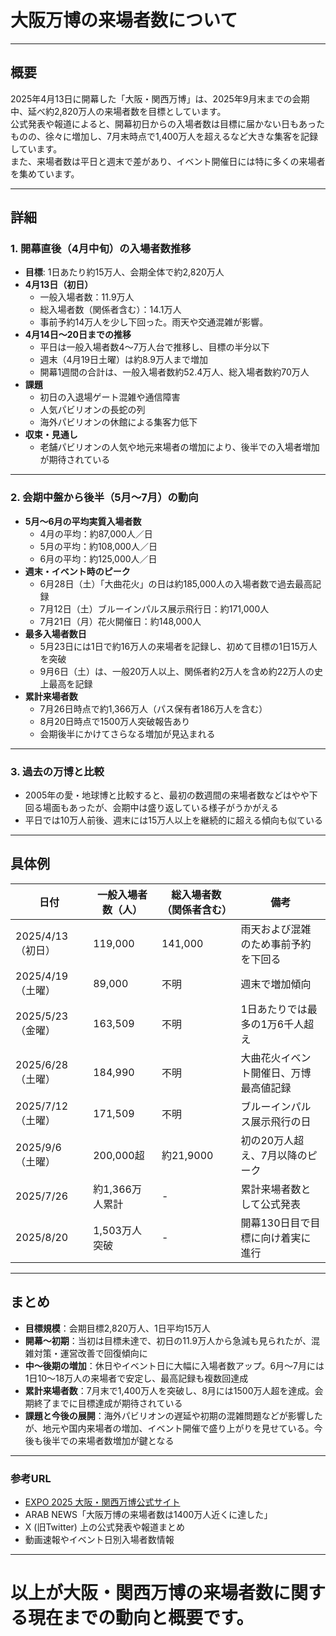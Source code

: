 # 大阪万博の来場者数について

---

## 概要

2025年4月13日に開幕した「大阪・関西万博」は、2025年9月末までの会期中、延べ約2,820万人の来場者数を目標としています。  
公式発表や報道によると、開幕初日からの入場者数は目標に届かない日もあったものの、徐々に増加し、7月末時点で1,400万人を超えるなど大きな集客を記録しています。  
また、来場者数は平日と週末で差があり、イベント開催日には特に多くの来場者を集めています。

---

## 詳細

### 1. 開幕直後（4月中旬）の入場者数推移

- **目標**: 1日あたり約15万人、会期全体で約2,820万人
- **4月13日（初日）**  
  - 一般入場者数：11.9万人  
  - 総入場者数（関係者含む）：14.1万人  
  - 事前予約14万人を少し下回った。雨天や交通混雑が影響。
- **4月14日〜20日までの推移**  
  - 平日は一般入場者数4～7万人台で推移し、目標の半分以下  
  - 週末（4月19日土曜）は約8.9万人まで増加  
  - 開幕1週間の合計は、一般入場者数約52.4万人、総入場者数約70万人  
- **課題**  
  - 初日の入退場ゲート混雑や通信障害  
  - 人気パビリオンの長蛇の列  
  - 海外パビリオンの休館による集客力低下  
- **収束・見通し**  
  - 老舗パビリオンの人気や地元来場者の増加により、後半での入場者増加が期待されている

---

### 2. 会期中盤から後半（5月～7月）の動向

- **5月～6月の平均実質入場者数**  
  - 4月の平均：約87,000人／日  
  - 5月の平均：約108,000人／日  
  - 6月の平均：約125,000人／日  
- **週末・イベント時のピーク**  
  - 6月28日（土）「大曲花火」の日は約185,000人の入場者数で過去最高記録  
  - 7月12日（土）ブルーインパルス展示飛行日：約171,000人  
  - 7月21日（月）花火開催日：約148,000人  
- **最多入場者数日**  
  - 5月23日には1日で約16万人の来場者を記録し、初めて目標の1日15万人を突破  
  - 9月6日（土）は、一般20万人以上、関係者約2万人を含め約22万人の史上最高を記録  
- **累計来場者数**  
  - 7月26日時点で約1,366万人（パス保有者186万人を含む）  
  - 8月20日時点で1500万人突破報告あり  
  - 会期後半にかけてさらなる増加が見込まれる

---

### 3. 過去の万博と比較

- 2005年の愛・地球博と比較すると、最初の数週間の来場者数などはやや下回る場面もあったが、会期中は盛り返している様子がうかがえる  
- 平日では10万人前後、週末には15万人以上を継続的に超える傾向も似ている

---

## 具体例

| 日付           | 一般入場者数（人） | 総入場者数（関係者含む） | 備考                            |
|---------------|------------------|--------------------------|---------------------------------|
| 2025/4/13 （初日） | 119,000           | 141,000                  | 雨天および混雑のため事前予約を下回る               |
| 2025/4/19 （土曜） | 89,000            | 不明                     | 週末で増加傾向                    |
| 2025/5/23 （金曜） | 163,509           | 不明                     | 1日あたりでは最多の1万6千人超え               |
| 2025/6/28 （土曜） | 184,990           | 不明                     | 大曲花火イベント開催日、万博最高値記録   |
| 2025/7/12 （土曜） | 171,509           | 不明                     | ブルーインパルス展示飛行の日                 |
| 2025/9/6  （土曜） | 200,000超          | 約21,9000                | 初の20万人超え、7月以降のピーク                   |
| 2025/7/26           | 約1,366万人累計    | -                        | 累計来場者数として公式発表                   |
| 2025/8/20           | 1,503万人突破      | -                        | 開幕130日目で目標に向け着実に進行             |

---

## まとめ

- **目標規模**：会期目標2,820万人、1日平均15万人  
- **開幕～初期**：当初は目標未達で、初日の11.9万人から急減も見られたが、混雑対策・運営改善で回復傾向に  
- **中～後期の増加**：休日やイベント日に大幅に入場者数アップ。6月～7月には1日10～18万人の来場者で安定し、最高記録も複数回達成  
- **累計来場者数**：7月末で1,400万人を突破し、8月には1500万人超を達成。会期終了までに目標達成が期待されている  
- **課題と今後の展開**：海外パビリオンの遅延や初期の混雑問題などが影響したが、地元や国内来場者の増加、イベント開催で盛り上がりを見せている。今後も後半での来場者数増加が鍵となる

---

### 参考URL
- [EXPO 2025 大阪・関西万博公式サイト](https://www.expo2025.or.jp)  
- ARAB NEWS「大阪万博の来場者数は1400万人近くに達した」  
- X (旧Twitter) 上の公式発表や報道まとめ  
- 動画速報やイベント日別入場者数情報

---

# 以上が大阪・関西万博の来場者数に関する現在までの動向と概要です。